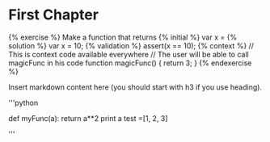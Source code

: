 # First Chapter

{% exercise %}
Make a function that returns 
{% initial %}
var x =
{% solution %}
var x = 10;
{% validation %}
assert(x == 10);
{% context %}
// This is context code available everywhere
// The user will be able to call magicFunc in his code
function magicFunc() {
    return 3;
}
{% endexercise %}


<!--sec data-title="Introduction" data-id="section0" data-show=true ces-->

Insert markdown content here (you should start with h3 if you use heading).

'''python

def myFunc(a):
  return a**2
  print a
  test =[1, 2, 3]

'''


<!--endsec-->


